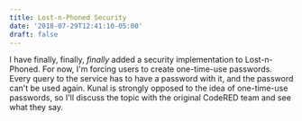 ```yaml
---
title: Lost-n-Phoned Security
date: '2018-07-29T12:41:10-05:00'
draft: false
---
```

I have finally, finally, *finally* added a security implementation to Lost-n-Phoned. For now, I'm forcing users to create one-time-use passwords. Every query to the service has to have a password with it, and the password can't be used again. Kunal is strongly opposed to the idea of one-time-use passwords, so I'll discuss the topic with the original CodeRED team and see what they say.
